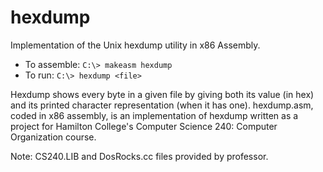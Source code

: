 # hexdump
Implementation of the Unix hexdump utility in x86 Assembly. 

- To assemble: `C:\> makeasm hexdump`
- To run: `C:\> hexdump <file>`

Hexdump shows every byte in a given file by giving both its value (in hex) and its printed character
representation (when it has one). hexdump.asm, coded in x86 assembly, is an implementation of hexdump written as a project for Hamilton College's Computer Science 240: Computer Organization course. 

Note: CS240.LIB and DosRocks.cc files provided by professor. 

